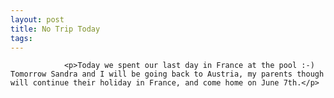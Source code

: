 ```yaml
---
layout: post
title: No Trip Today
tags:
---
```



                <p>Today we spent our last day in France at the pool :-) Tomorrow Sandra and I will be going back to Austria, my parents though  will continue their holiday in France, and come home on June 7th.</p>
